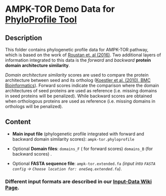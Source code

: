 # AMPK-TOR Demo Data for [PhyloProfile Tool](https://github.com/BIONF/PhyloProfile)

## Description
This folder contains phylogenetic profile data for AMPK-TOR pathway, which is based on the work of [Roustan et. al (2016)](https://doi.org/10.1093/jxb/erw211). Two additional layers of information integrated to this data is the *forward* and *backward* **protein domain architecture similarity**.

*Domain architecture similarity* scores are used to compare the protein architecture between seed and its ortholog ([Koestler et al. (2010), BMC Bioinformatics](https://www.ncbi.nlm.nih.gov/pmc/articles/PMC2931517/)). Forward scores indicate the comparison where the domain architectures of seed proteins are used as reference (i.e. missing domains in seed proteins will be penalized). While backward scores are obtained when orthologous proteins are used as reference (i.e. missing domains in orthologs will be penalized).

## Content
- **Main input file** (phylogenetic profile integrated with forward and backward domain similarity scores): `ampk-tor.phyloprofile`

- Optional **Domain files**: `domains_F` ( for forward scores) `domains_B` (for backward scores) .

- Optional **FASTA sequence file**:  `ampk-tor.extended.fa` _(input into `FASTA config` -> `Choose location for: oneSeq.extended.fa`)_.

### Different input formats are described in our [Input-Data Wiki Page](https://github.com/BIONF/PhyloProfile/wiki/Input-Data).
